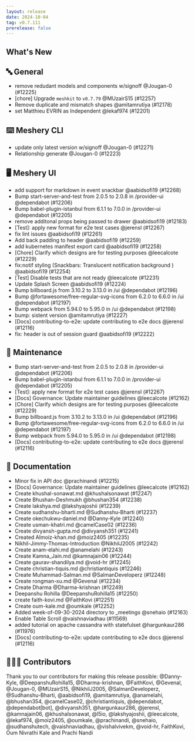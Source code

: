 ```yaml
---
layout: release
date: 2024-10-04
tag: v0.7.111
prerelease: false
---
```


## What's New

## 🔤 General

- remove redudant models and components w/signoff @Jougan-0 (#12225)
- [chore] Upgrade `meshkit` to `v0.7.79` @MUzairS15 (#12257)
- Remove duplicate and mismatch shapes @amitamrutiya (#12178)
- set Matthieu EVRIN as Independent @lekaf974 (#12201)

## ⌨️ Meshery CLI

- update only latest version w/signoff @Jougan-0 (#12271)
- Relationship generate @Jougan-0 (#12223)

## 🖥 Meshery UI

- add support for markdown in event snackbar @aabidsofi19 (#12268)
- Bump start-server-and-test from 2.0.5 to 2.0.8 in /provider-ui @dependabot (#12206)
- Bump babel-plugin-istanbul from 6.1.1 to 7.0.0 in /provider-ui @dependabot (#12205)
- remove additonal props being passed to drawer @aabidsofi19 (#12183)
- \[Test\]: apply new format for e2e test cases @jerensl (#12267)
- fix lint issues @aabidsofi19 (#12261)
- Add back padding to header @aabidsofi19 (#12259)
- add kubernetes manifest export card @aabidsofi19 (#12258)
- [Chore] Clarify which designs are for testing purposes @leecalcote (#12229)
- fix:notif styling (Snackbars:﻿﻿﻿ Translucent notification background ) @aabidsofi19 (#12254)
- [Test] Disable tests that are not ready @leecalcote (#12231)
- Update Splash Screen @aabidsofi19 (#12224)
- Bump billboard.js from 3.10.2 to 3.13.0 in /ui @dependabot (#12196)
- Bump @fortawesome/free-regular-svg-icons from 6.2.0 to 6.6.0 in /ui @dependabot (#12197)
- Bump webpack from 5.94.0 to 5.95.0 in /ui @dependabot (#12198)
- bump: sistent version @amitamrutiya (#12227)
- [Docs] contributing-to-e2e: update contributing to e2e docs @jerensl (#12116)
- fix: header is out of session guard @aabidsofi19 (#12222)

## 🧰 Maintenance

- Bump start-server-and-test from 2.0.5 to 2.0.8 in /provider-ui @dependabot (#12206)
- Bump babel-plugin-istanbul from 6.1.1 to 7.0.0 in /provider-ui @dependabot (#12205)
- \[Test\]: apply new format for e2e test cases @jerensl (#12267)
- [Docs] Governance: Update maintainer guidelines @leecalcote (#12162)
- [Chore] Clarify which designs are for testing purposes @leecalcote (#12229)
- Bump billboard.js from 3.10.2 to 3.13.0 in /ui @dependabot (#12196)
- Bump @fortawesome/free-regular-svg-icons from 6.2.0 to 6.6.0 in /ui @dependabot (#12197)
- Bump webpack from 5.94.0 to 5.95.0 in /ui @dependabot (#12198)
- [Docs] contributing-to-e2e: update contributing to e2e docs @jerensl (#12116)

## 📖 Documentation

- Minor fix in API doc @prachinandi (#12215)
- [Docs] Governance: Update maintainer guidelines @leecalcote (#12162)
- Create khushal-sonawat.md @khushalsonawat (#12247)
- Create Bhushan-Deshmukh @bhushan354 (#12238)
- Create lakshya.md @lakshyajoshii (#12239)
- Create sudhanshu-bharti.md @Sudhanshu-Bharti (#12237)
- Create okechukwu-daniel.md @Danny-Kyle (#12240)
- Create usman-khatri.md @camelCase02 (#12236)
- Create divyansh-gupta.md @divyansh351 (#12241)
- Created Almoiz-khan.md @moiz2405 (#12235)
- Nikhil-Jimmy-Thomas-Introduction @NikhilJ2005 (#12242)
- Create anam-elahi.md @anamelahi (#12243)
- Create Kamna_Jain.md @kamnajain06 (#12244)
- Create gaurav-shandilya.md @void-hr (#12245)
- Create christian-tiquis.md @christiantiquis (#12246)
- Create Muhammad-Salman.md @SalmanDeveloperz (#12248)
- Create rongman-xu.md @Gevenal (#12234)
- Create Dharma @Dharma-krishnan (#12249)
- Deepanshu Rohilla @DeepanshuRohilla15 (#12250)
- create faith-kovi.md @FaithKovi (#12251)
- Create oum-kale.md @oumkale (#12252)
- Added week-of-09-30-2024 directory to \_meetings @snehaio (#12163)
- Enable Table Scroll @vaishnaviadhau (#11569)
- added tutorial on apache cassandra with statefulset @hargunkaur286 (#11976)
- [Docs] contributing-to-e2e: update contributing to e2e docs @jerensl (#12116)

## 👨🏽‍💻 Contributors

Thank you to our contributors for making this release possible:
@Danny-Kyle, @DeepanshuRohilla15, @Dharma-krishnan, @FaithKovi, @Gevenal, @Jougan-0, @MUzairS15, @NikhilJ2005, @SalmanDeveloperz, @Sudhanshu-Bharti, @aabidsofi19, @amitamrutiya, @anamelahi, @bhushan354, @camelCase02, @christiantiquis, @dependabot, @dependabot[bot], @divyansh351, @hargunkaur286, @jerensl, @kamnajain06, @khushalsonawat, @l5io, @lakshyajoshii, @leecalcote, @lekaf974, @moiz2405, @oumkale, @prachinandi, @snehaio, @sudhanshutech, @vaishnaviadhau, @vishalvivekm, @void-hr, FaithKovi, Oum Nivrathi Kale and Prachi Nandi
